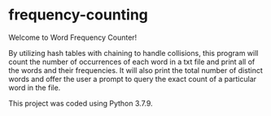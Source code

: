 # frequency-counting
 
Welcome to Word Frequency Counter!

By utilizing hash tables with chaining to handle collisions, this program will count the number of occurrences of each word in a txt file and print all of the words and their frequencies.  It will also print the total number of distinct words and offer the user a prompt to query the exact count of a particular word in the file.

This project was coded using Python 3.7.9.